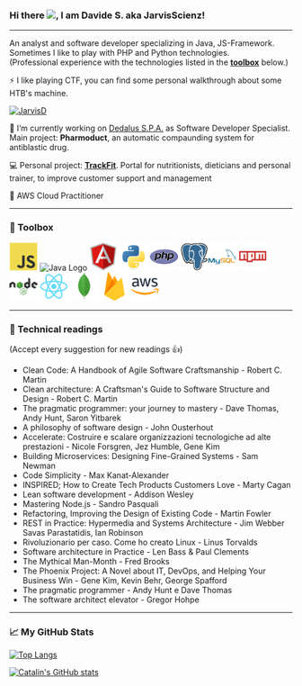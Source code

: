 ### Hi there <img src="https://raw.githubusercontent.com/MartinHeinz/MartinHeinz/master/wave.gif" width="30px">, I am Davide S. aka JarvisScienz!

<hr>

An analyst and software developer specializing in Java, JS-Framework. Sometimes I like to play with PHP and Python technologies.<br>
(Professional experience with the technologies listed in the <b><a href="#toolbox">toolbox</a></b> below.)


⚡ I like playing CTF, you can find some personal walkthrough about some HTB's machine.

[ ![JarvisD](https://www.hackthebox.eu/badge/image/295584)](https://www.hackthebox.eu/home/users/profile/295584)


🔭 I’m currently working on <a href="https://www.dedalus.eu/">Dedalus S.P.A.</a> as Software Developer Specialist. Main project: <b>Pharmoduct</b>, an automatic compaunding system for antiblastic drug. 


💻 Personal project: <b><a href="https://www.track4fit.com" target="_blank">TrackFit</a></b>. Portal for nutritionists, dieticians and personal trainer, to improve customer support and management

📖 AWS Cloud Practitioner

<hr>
<span id="toolbox"></span>

### 🧰 Toolbox

<img src="https://github.com/devicons/devicon/blob/master/icons/javascript/javascript-original.svg" alt="JavaScript Logo" width="50" height="50"/> <img src="https://cdn.worldvectorlogo.com/logos/java.svg" alt="Java Logo" width="50" height="50"/> <img src="https://github.com/devicons/devicon/blob/master/icons/angularjs/angularjs-original.svg" alt="Angular Logo" width="50" height="50"/> <img src="https://github.com/devicons/devicon/blob/master/icons/python/python-original.svg" alt="Python Logo" width="50" height="50"/> <img src="https://github.com/devicons/devicon/blob/master/icons/php/php-original.svg" alt="PHP Logo" width="50" height="50"/> <img src="https://github.com/devicons/devicon/blob/master/icons/postgresql/postgresql-original.svg" alt="PostgreSQL Logo" width="50" height="50"/><img src="https://github.com/devicons/devicon/blob/master/icons/mysql/mysql-original-wordmark.svg" alt="MySQL Logo" width="50" height="50"/> <img src="https://github.com/devicons/devicon/blob/master/icons/npm/npm-original-wordmark.svg" alt="NPM Logo" width="50" height="50"/> 
<img src="https://github.com/devicons/devicon/blob/master/icons/nodejs/nodejs-original-wordmark.svg" alt="Node Logo" width="50" height="50"/> 
<img src="https://github.com/devicons/devicon/blob/master/icons/react/react-original.svg" alt="Node Logo" width="50" height="50"/> 
<img src="https://github.com/devicons/devicon/blob/master/icons/mongodb/mongodb-original.svg" alt="Node Logo" width="50" height="50"/> 
<img src="https://github.com/devicons/devicon/blob/master/icons/firebase/firebase-original.svg" alt="Node Logo" width="50" height="50"/> 
<img src="https://github.com/devicons/devicon/blob/master/icons/amazonwebservices/amazonwebservices-original-wordmark.svg" alt="Node Logo" width="50" height="50"/> 

<hr>

### 📘 Technical readings <br>
(Accept every suggestion for new readings 👍) <br>
<ul>
  <li>Clean Code: A Handbook of Agile Software Craftsmanship - Robert C. Martin</li>
  <li>Clean architecture: A Craftsman's Guide to Software Structure and Design - Robert C. Martin</li>
  <li>The pragmatic programmer: your journey to mastery - Dave Thomas, Andy Hunt, Saron Yitbarek</li>
  <li>A philosophy of software design - John Ousterhout</li>
  <li>Accelerate: Costruire e scalare organizzazioni tecnologiche ad alte prestazioni - Nicole Forsgren, Jez Humble, Gene Kim</li>
  <li>Building Microservices: Designing Fine-Grained Systems - Sam Newman </li>
  <li>Code Simplicity - Max Kanat-Alexander</li>
  <li>INSPIRED; How to Create Tech Products Customers Love - Marty Cagan</li>
  <li>Lean software development - Addison Wesley</li>
  <li>Mastering Node.js - Sandro Pasquali</li>
  <li>Refactoring, Improving the Design of Existing Code - Martin Fowler</li>
  <li>REST in Practice: Hypermedia and Systems Architecture - Jim Webber Savas Parastatidis, Ian Robinson</li>
  <li>Rivoluzionario per caso. Come ho creato Linux - Linus Torvalds</li>
  <li>Software architecture in Practice - Len Bass & Paul Clements</li>
  <li>The Mythical Man-Month -  Fred Brooks</li>
  <li>The Phoenix Project: A Novel about IT, DevOps, and Helping Your Business Win - Gene Kim, Kevin Behr, George Spafford</li>
  <li>The pragmatic programmer - Andy Hunt e Dave Thomas</li>
  <li>The software architect elevator - Gregor Hohpe</li>
</ul>


<hr>

### &#x1f4c8; My GitHub Stats

[![Top Langs](https://github-readme-stats.vercel.app/api/top-langs/?username=JarvisScienz&theme=radical)](https://github.com/anuraghazra/github-readme-stats)

[![Catalin's GitHub stats](https://github-readme-stats.vercel.app/api?username=JarvisScienz&theme=radical)](https://github.com/anuraghazra/github-readme-stats)
<!--
**JarvisScienz/JarvisScienz** is a ✨ _special_ ✨ repository because its `README.md` (this file) appears on your GitHub profile.

Here are some ideas to get you started:

- 🔭 I’m currently working on ...
- 🌱 I’m currently learning ...
- 👯 I’m looking to collaborate on ...
- 🤔 I’m looking for help with ...
- 💬 Ask me about ...
- 📫 How to reach me: ...
- 😄 Pronouns: ...
- ⚡ Fun fact: ...
-->
